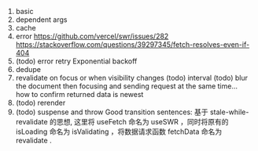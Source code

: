1.  basic
2.  dependent args
3.  cache
4.  error
    https://github.com/vercel/swr/issues/282
    https://stackoverflow.com/questions/39297345/fetch-resolves-even-if-404
5.  (todo) error retry
    Exponential backoff
6.  dedupe
7.  revalidate on focus or when visibility changes
    (todo) interval
    (todo) blur the document then focusing and sending request at the same time... how to confirm returned data is newest
8.  (todo) rerender
9.  (todo) suspense and throw
    Good transition sentences:
    基于 stale-while-revalidate 的思想, 这里将 useFetch 命名为 useSWR ，同时将原有的 isLoading 命名为 isValidating ，将数据请求函数 fetchData 命名为 revalidate .
